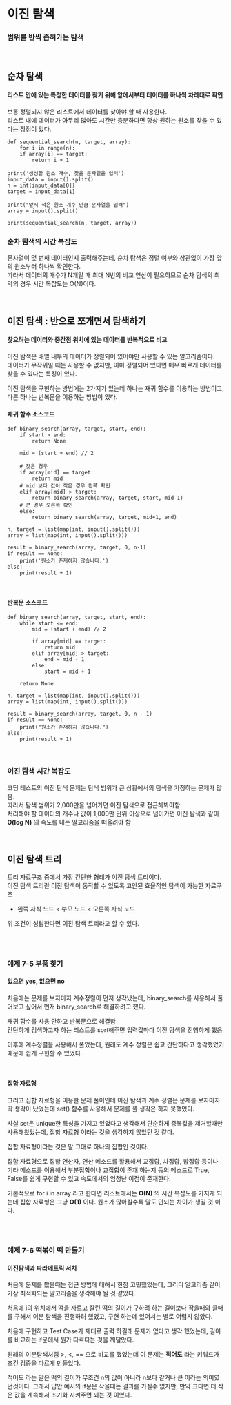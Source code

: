 # 이진 탐색
### 범위를 반씩 좁혀가는 탐색

<br>

## 순차 탐색
#### 리스트 안에 있는 특정한 데이터를 찾기 위해 앞에서부터 데이터를 하나씩 차례대로 확인

보통 정렬되지 않은 리스트에서 데이터를 찾아야 할 때 사용한다.    
리스트 내에 데이터가 아무리 많아도 시간만 충분하다면 항상 원하는 원소를 찾을 수 있다는 장점이 있다.

    def sequential_search(n, target, array):
        for i in range(n):
        if array[i] == target:
            return i + 1
    
    print('생성할 원소 개수, 찾을 문자열을 입력')
    input_data = input().split()
    n = int(input_data[0])
    target = input_data[1]

    print("앞서 적은 원소 개수 만큼 문자열을 입력")
    array = input().split()

    print(sequential_search(n, target, array))


### 순차 탐색의 시간 복잡도

문자열이 몇 번째 데이터인지 출력해주는데, 순차 탐색은 정렬 여부와 상관없이 가장 앞의 원소부터 하나씩 확인한다.    
따라서 데이터의 개수가 N개일 때 최대 N번의 비교 연산이 필요하므로 순차 탐색의 최악의 경우 시간 복잡도는 O(N)이다.


<br>

## 이진 탐색 : 반으로 쪼개면서 탐색하기
#### 찾으려는 데이터와 중간점 위치에 있는 데이터를 반복적으로 비교

이진 탐색은 배열 내부의 데이터가 정렬되어 있어야만 사용할 수 있는 알고리즘이다.    
데이터가 무작위일 때는 사용할 수 없지만, 이미 정렬되어 있다면 매우 빠르게 데이터를 찾을 수 있다는 특징이 있다.    

이진 탐색을 구현하는 방법에는 2가지가 있는데 하나는 재귀 함수를 이용하는 방법이고, 다른 하나는 반복문을 이용하는 방법이 있다.


#### 재귀 함수 소스코드

    def binary_search(array, target, start, end):
        if start > end:
            return None

        mid = (start + end) // 2

        # 찾은 경우
        if array[mid] == target:
            return mid
        # mid 보다 값이 작은 경우 왼쪽 확인
        elif array[mid] > target:
            return binary_search(array, target, start, mid-1)
        # 큰 경우 오른쪽 확인
        else:
            return binary_search(array, target, mid+1, end)
        
    n, target = list(map(int, input().split()))
    array = list(map(int, input().split()))

    result = binary_search(array, target, 0, n-1)
    if result == None:
        print('원소가 존재하지 않습니다.')
    else:
        print(result + 1)

<br>

#### 반복문 소스코드

    def binary_search(array, target, start, end):
        while start <= end:
            mid = (start + end) // 2

            if array[mid] == target:
                return mid
            elif array[mid] > target:
                end = mid - 1
            else:
                start = mid + 1

        return None

    n, target = list(map(int, input().split()))
    array = list(map(int, input().split()))

    result = binary_search(array, target, 0, n - 1)
    if result == None:
        print("원소가 존재하지 않습니다.")
    else:
        print(result + 1)

<br>

### 이진 탐색 시간 복잡도

코딩 테스트의 이진 탐색 문제는 탐색 범위가 큰 상황에서의 탐색을 가정하는 문제가 많음.    
따라서 탐색 범위가 2,000만을 넘어가면 이진 탐색으로 접근해봐야함.    
처리해야 할 데이터의 개수나 값이 1,000만 단위 이상으로 넘어가면 이진 탐색과 같이 **O(log N)** 의 속도를 내는 알고리즘을 떠올려야 함

<br>

## 이진 탐색 트리

트리 자료구조 중에서 가장 간단한 형태가 이진 탐색 트리이다.    
이진 탐색 트리란 이진 탐색이 동작할 수 있도록 고안된 효율적인 탐색이 가능한 자료구조

- 왼쪽 자식 노드 < 부모 노드 < 오른쪽 자식 노드

위 조건이 성립한다면 이진 탐색 트리라고 할 수 있다.

<br>

#

### 예제 7-5 부품 찾기  
#### 있으면 yes, 없으면 no


처음에는 문제를 보자마자 계수정렬이 먼저 생각났는데, binary_search를 사용해서 풀어보고 싶어서 먼저 binary_search로 해결하려고 했다.

재귀 함수를 사용 안하고 반복문으로 해결함    
간단하게 검색하고자 하는 리스트를 sort해주면 입력값마다 이진 탐색을 진행하게 했음

이후에 계수정렬을 사용해서 풀었는데, 원래도 계수 정렬은 쉽고 간단하다고 생각했었기 때문에 쉽게 구현할 수 있었다.

<br>

#### 집합 자료형    
그리고 집합 자료형을 이용한 문제 풀이인데 이진 탐색과 계수 정렬은 문제를 보자마자 딱 생각이 났었는데 set() 함수를 사용해서 문제를 풀 생각은 하지 못했었다.

사실 set은 unique한 특성을 가지고 있었다고 생각해서 단순하게 중복값을 제거할때만 사용해왔었는데, 집합 자료형 이라는 것을 생각하지 않았던 것 같다.

집합 자료형이라는 것은 말 그대로 하나의 집합인 것이다.

집합 자료형으로 집합 연산자, 연산 메소드를 활용해서 교집합, 차집합, 합집합 등이나 기타 메소드를 이용해서 부분집합이나 교집합이 존재 하는지 등의 메소드로 True, False를 쉽게 구현할 수 있고 속도에서의 엄청난 이점이 존재한다.

기본적으로 for i in array 라고 한다면 리스트에서는 **O(N)** 의 시간 복잡도를 가지게 되는데 집합 자료형은 그냥 **O(1)** 이다. 원소가 많아질수록 말도 안되는 차이가 생길 것 이다.    



<br>

# 

### 예제 7-6 떡볶이 떡 만들기
#### 이진탐색과 파라메트릭 서치

처음에 문제를 봤을때는 접근 방법에 대해서 한참 고민했었는데, 그리디 알고리즘 같이 가장 최적화되는 알고리즘을 생각해야 될 것 같았다.

처음에 i의 위치에서 떡을 자르고 잘린 떡의 길이가 구하려 하는 길이보다 작을때와 클때를 구해서 이분 탐색을 진행하려 했었고, 구현 하는데 있어서는 별로 어렵지 않았다.

처음에 구현하고 Test Case가 제대로 출력 하길래 문제가 없다고 생각 했었는데, 길이를 비교하는 if문에서 뭔가 다르다는 것을 깨달았다.

원래의 이분탐색처럼 >, <, == 으로 비교를 했었는데 이 문제는 **적어도** 라는 키워드가 조건 검증을 다르게 만들었다.

적어도 라는 말은 떡의 길이가 무조건 n의 값이 아니라 n보다 같거나 큰 이라는 의미였던것이다. 그래서 답안 예시의 if문은 작을때는 결과를 가질수 없지만, 만약 크다면 더 작은 값을 계속해서 초기화 시켜주면 되는 것 이였다.



